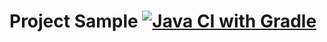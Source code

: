# Project Sample [![Java CI with Gradle](https://github.com/ElenaZhilina/Patterns-2/actions/workflows/gradle.yml/badge.svg)](https://github.com/ElenaZhilina/Patterns-2/actions/workflows/gradle.yml)
